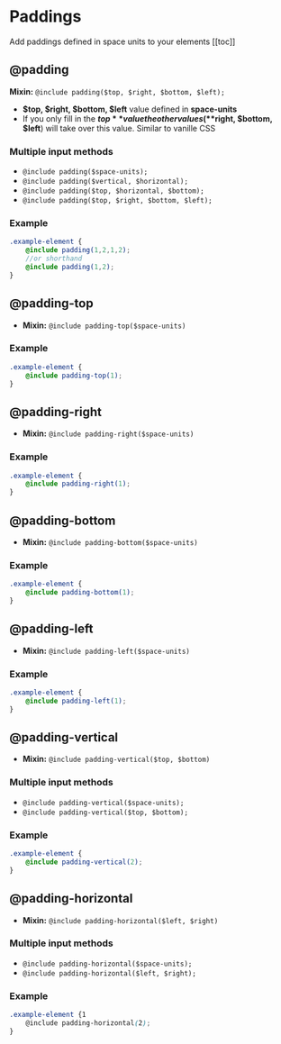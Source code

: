 # Paddings
Add paddings defined in space units to your elements
[[toc]]

## @padding

**Mixin:** `@include padding($top, $right, $bottom, $left);`

- **$top, $right, $bottom, $left** value defined in **space-units**
- If you only fill in the **$top** value the other values (**$right, $bottom, $left**) will take over this value. Similar to vanille CSS

### Multiple input methods
- `@include padding($space-units);`
- `@include padding($vertical, $horizontal);`
- `@include padding($top, $horizontal, $bottom);`
- `@include padding($top, $right, $bottom, $left);`

### Example
<Layout-Padding-Padding content="1 space-unit padding top and bottom, 2 space units left and right"/>

```scss {2,4}
.example-element {
	@include padding(1,2,1,2);
	//or shorthand
	@include padding(1,2);
}
``` 



## @padding-top
- **Mixin:** `@include padding-top($space-units)`

### Example
<Layout-Padding-PaddingTop/>

```scss {2}
.example-element {
	@include padding-top(1);
}
``` 


## @padding-right
- **Mixin:** `@include padding-right($space-units)`

### Example

<Layout-Padding-PaddingRight/>

```scss {2}
.example-element {
	@include padding-right(1);
}
``` 



## @padding-bottom
- **Mixin:** `@include padding-bottom($space-units)`


### Example

<Layout-Padding-PaddingBottom/>

```scss {2}
.example-element {
	@include padding-bottom(1);
}
``` 



## @padding-left
- **Mixin:** `@include padding-left($space-units)`

### Example

<Layout-Padding-PaddingLeft/>

```scss {2}
.example-element {
	@include padding-left(1);
}
``` 


## @padding-vertical
- **Mixin:** `@include padding-vertical($top, $bottom)`

### Multiple input methods
- `@include padding-vertical($space-units);`
- `@include padding-vertical($top, $bottom);`

### Example

<Layout-Padding-PaddingVertical content="2 space-unit padding on top and bottom"/>

```scss {2}
.example-element {
	@include padding-vertical(2);
}
``` 


## @padding-horizontal
- **Mixin:** `@include padding-horizontal($left, $right)`

### Multiple input methods
- `@include padding-horizontal($space-units);`
- `@include padding-horizontal($left, $right);`

### Example

<Layout-Padding-PaddingHorizontal content="2 space-unit padding on left and right"/>

```scss {2}
.example-element {1
	@include padding-horizontal(2);
}
``` 